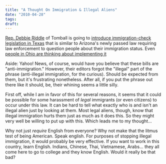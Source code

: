 ```yaml
---
title: "A Thought On Immigration & Illegal Aliens"
date: "2010-04-28"
tags:
draft:
---
```


[Rep. Debbie Riddle](http://debbieriddle.org/) of Tomball is going to [introduce immigration-check legislation in Texas](http://news.yahoo.com/s/ap/20100428/ap_on_re_us/us_immigration_texas) that is similar to Arizona's newly passed law requiring law enforcement to question people about their immigration status.  Even [people in Ohio are thinking about implementing it](http://news.cincinnati.com/apps/pbcs.dll/article?AID=/AB/20100427/NEWS01/4280359/.)

Aside: Yahoo! News, of course, would have you believe that these bills are "anti-immigration."  However, their editors forgot the "illegal" part of the phrase (anti-illegal immigration, for the curious).  Should be expected from them, but it's frustrating nonetheless.  After all, if you put the phrase out there like it should, be, their whining seems a little silly.

First off, while I am in favor of this for several reasons, it seems that it could be possible for some harassment of *legal* immigrants (or even citizens) to occur under this law.  It can be hard to tell what exactly who is and isn't an illegal alien just by looking at them.  Most legal aliens, though, know that illegal immigration hurts them just as much as it does this.  So they might very well be willing to put up with this.  Which leads me to my thought...

Why not just *require* English from everyone?  Why not make that the litmus test of being American.  Speak english.  For purposes of stopping illegal immigration, it would probably be very effective.  If you want to work in this country, learn English.  Indians, Chinese, Thai, Vietnamese, Arabs... they all come here to go to college and they know English.  Would it really be that bad?
